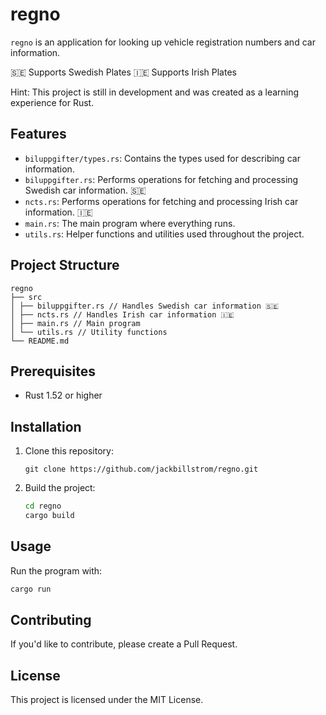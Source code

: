 # regno

`regno` is an application for looking up vehicle registration numbers and car information.

🇸🇪 Supports Swedish Plates
🇮🇪 Supports Irish Plates

Hint: This project is still in development and was created as a learning experience for Rust.

## Features

- `biluppgifter/types.rs`: Contains the types used for describing car information.
- `biluppgifter.rs`: Performs operations for fetching and processing Swedish car information. 🇸🇪
- `ncts.rs`: Performs operations for fetching and processing Irish car information. 🇮🇪
- `main.rs`: The main program where everything runs.
- `utils.rs`: Helper functions and utilities used throughout the project.

## Project Structure

```
regno
├── src
│ ├── biluppgifter.rs // Handles Swedish car information 🇸🇪
│ ├── ncts.rs // Handles Irish car information 🇮🇪
│ ├── main.rs // Main program
│ └── utils.rs // Utility functions
└── README.md
```

## Prerequisites

- Rust 1.52 or higher

## Installation

1. Clone this repository:

    ```
    git clone https://github.com/jackbillstrom/regno.git
    ```

2. Build the project:

    ```bash
    cd regno
    cargo build
    ```

## Usage

Run the program with:

```bash
cargo run
```

## Contributing

If you'd like to contribute, please create a Pull Request.

## License

This project is licensed under the MIT License.